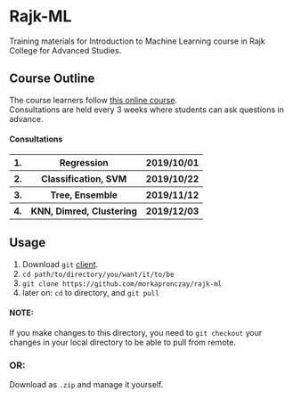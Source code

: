 # Rajk-ML

Training materials for Introduction to Machine Learning course in Rajk College for Advanced Studies.

## Course Outline

The course learners follow <a href=https://www.udemy.com/course/machine-learning-course-with-python/> this online course</a>.<br>
Consultations are held every 3 weeks where students can ask questions in advance.

#### Consultations

<table>
  <tr>
    <th> 1. </th>
    <th> Regression </th>
    <th> 2019/10/01 </th>
  </tr>
  <tr>
    <th> 2. </th>
    <th> Classification, SVM </th>
    <th> 2019/10/22 </th>
  </tr>
  <tr>
    <th> 3. </th>
    <th> Tree, Ensemble </th>
    <th> 2019/11/12  </th>
  </tr>
  <tr>
    <th> 4. </th>
    <th> KNN, Dimred, Clustering </th>
    <th> 2019/12/03 </th>
  </tr>
</table>

## Usage

1. Download `git` <a href=https://git-scm.com/download/win>client</a>.
2. `cd path/to/directory/you/want/it/to/be` 
3. `git clone https://github.com/morkapronczay/rajk-ml`
4. later on: `cd` to directory, and `git pull`
  
#### NOTE:
If you make changes to this directory, you need to `git checkout` your changes in your local directory to be able to pull from remote.

### OR:
Download as `.zip` and manage it yourself.
